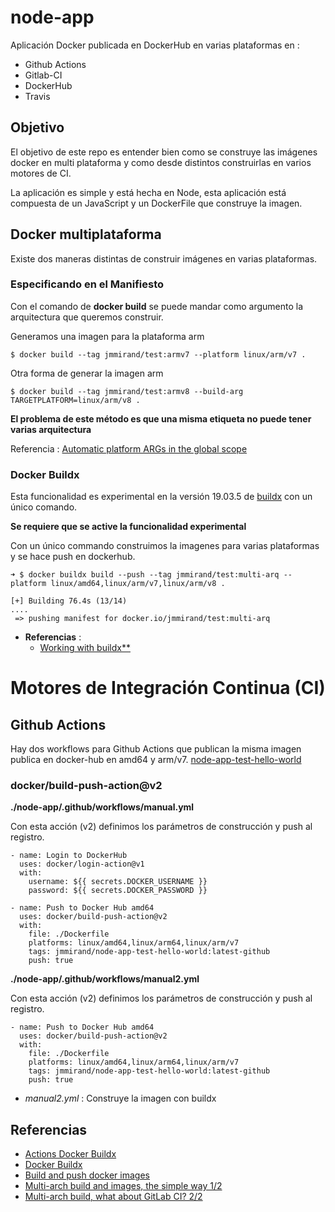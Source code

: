 # node-app

Aplicación Docker publicada en DockerHub en varias plataformas en :
 * Github Actions
 * Gitlab-CI
 * DockerHub
 * Travis

## Objetivo

El objetivo de este repo es entender bien como se construye las imágenes docker en
multi plataforma y como desde distintos construirlas en varios motores de CI.

La aplicación es simple y está hecha en Node, esta aplicación está compuesta de
un JavaScript y un DockerFile que construye la imagen.

## Docker multiplataforma

Existe dos maneras distintas de construir imágenes en varias plataformas.

### **Especificando en el Manifiesto**

Con el comando de **docker build** se puede mandar como argumento la arquitectura que queremos construir.

Generamos una imagen para la plataforma arm

```
$ docker build --tag jmmirand/test:armv7 --platform linux/arm/v7 .
```
 Otra forma de generar la imagen arm

```
$ docker build --tag jmmirand/test:armv8 --build-arg TARGETPLATFORM=linux/arm/v8 .
```

**El problema de este método es que una misma etiqueta no puede tener varias
arquitectura**


Referencia : [Automatic platform ARGs in the global scope](https://docs.docker.com/engine/reference/builder/#automatic-platform-args-in-the-global-scope)



### Docker Buildx

Esta funcionalidad es experimental en la versión 19.03.5 de
[buildx](https://docs.docker.com/buildx/working-with-buildx/) con un único
comando.

**Se requiere que se active la funcionalidad experimental**

Con un único commando construimos la imagenes para varias plataformas y se hace
push en dockerhub.

```
➜ $ docker buildx build --push --tag jmmirand/test:multi-arq --platform linux/amd64,linux/arm/v7,linux/arm/v8 .

[+] Building 76.4s (13/14)
....
 => pushing manifest for docker.io/jmmirand/test:multi-arq
 ```

* **Referencias** :
  * [Working with buildx**](https://docs.docker.com/buildx/working-with-buildx/)


# Motores de Integración Continua (CI)



## Github Actions

Hay dos workflows para Github Actions que publican la misma imagen
publica en docker-hub en amd64 y arm/v7. [node-app-test-hello-world](https://hub.docker.com/repository/registry-1.docker.io/jmmirand/node-app-test-hello-world/tags?page=1)

### docker/build-push-action@v2

**./node-app/.github/workflows/manual.yml**

Con esta acción (v2) definimos los parámetros de construcción y push al registro.

```
- name: Login to DockerHub
  uses: docker/login-action@v1
  with:
    username: ${{ secrets.DOCKER_USERNAME }}
    password: ${{ secrets.DOCKER_PASSWORD }}

- name: Push to Docker Hub amd64
  uses: docker/build-push-action@v2
  with:
    file: ./Dockerfile
    platforms: linux/amd64,linux/arm64,linux/arm/v7
    tags: jmmirand/node-app-test-hello-world:latest-github
    push: true
```


**./node-app/.github/workflows/manual2.yml**

Con esta acción (v2) definimos los parámetros de construcción y push al registro.

```
- name: Push to Docker Hub amd64
  uses: docker/build-push-action@v2
  with:
    file: ./Dockerfile
    platforms: linux/amd64,linux/arm64,linux/arm/v7
    tags: jmmirand/node-app-test-hello-world:latest-github
    push: true
```



  * *manual2.yml* : Construye la imagen con buildx


##  Referencias

 * [ Actions Docker Buildx ](https://github.com/marketplace/actions/docker-buildx)
 * [ Docker Buildx ](https://github.com/docker/buildx)
 * [ Build and push docker images ](https://github.com/marketplace/actions/build-and-push-docker-images)
 * [Multi-arch build and images, the simple way 1/2](https://www.docker.com/blog/multi-arch-build-and-images-the-simple-way/)
 * [Multi-arch build, what about GitLab CI? 2/2](https://www.docker.com/blog/multi-arch-build-what-about-gitlab-ci/)
